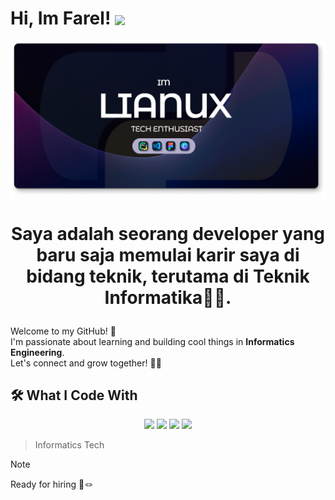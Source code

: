 # Hi, Im Farel! <img src="https://media.giphy.com/media/hvRJCLFzcasrR4ia7z/giphy.gif" width="35" style="vertical-align:middle" />

![FarelAjahh](img/Banner.png)

# <p align="Center">Saya adalah seorang developer yang baru saja memulai karir saya di bidang teknik, terutama di Teknik Informatika👨‍💻.</p>

Welcome to my GitHub! 🚀  
I'm passionate about learning and building cool things in **Informatics Engineering**.  
Let's connect and grow together! 🌱✨

## 🛠️ What I Code With

<p align="Center">
<img src="c:\Users\ASUS\Desktop\FarelAjahh\img\Canva.png" height="40">
<img src="https://cdn.jsdelivr.net/gh/devicons/devicon@latest/icons/python/python-original.svg" height="40" />
<img src="https://cdn.jsdelivr.net/gh/devicons/devicon@latest/icons/figma/figma-original.svg" height="40" 
/>
<img src="https://cdn.jsdelivr.net/gh/devicons/devicon@latest/icons/vscode/vscode-original.svg" height="40" />
</p>

> Informatics Tech

> [!NOTE]
> Ready for hiring 🔧🪢
